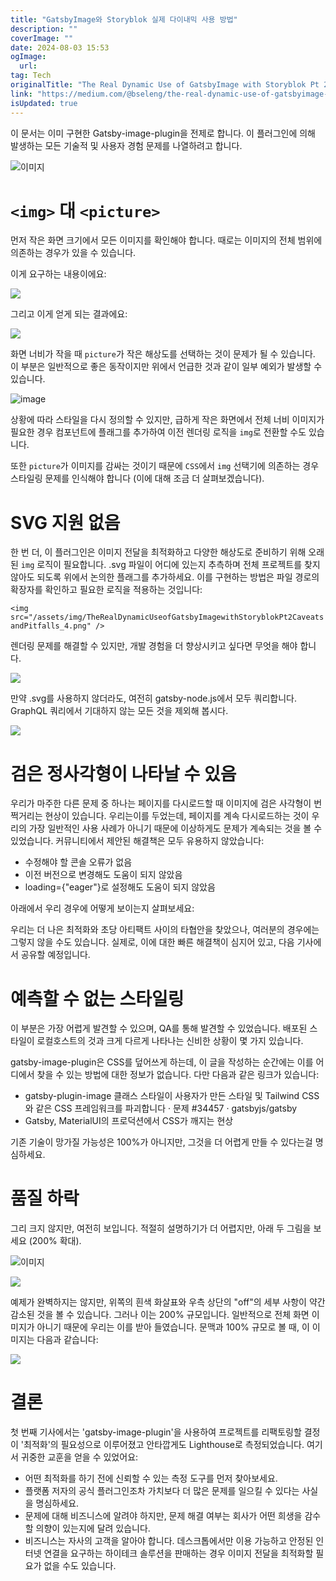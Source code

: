 ```yaml
---
title: "GatsbyImage와 Storyblok 실제 다이내믹 사용 방법"
description: ""
coverImage: ""
date: 2024-08-03 15:53
ogImage: 
  url: 
tag: Tech
originalTitle: "The Real Dynamic Use of GatsbyImage with Storyblok Pt 2 Caveats and Pitfalls"
link: "https://medium.com/@bseleng/the-real-dynamic-use-of-gatsbyimage-with-storyblok-pt-2-caveats-and-pitfalls-fd7904b5ef07"
isUpdated: true
---
```






이 문서는 이미 구현한 Gatsby-image-plugin을 전제로 합니다. 이 플러그인에 의해 발생하는 모든 기술적 및 사용자 경험 문제를 나열하려고 합니다.

![이미지](/assets/img/TheRealDynamicUseofGatsbyImagewithStoryblokPt2CaveatsandPitfalls_0.png)

# `<img>` 대 `<picture>`

먼저 작은 화면 크기에서 모든 이미지를 확인해야 합니다. 때로는 이미지의 전체 범위에 의존하는 경우가 있을 수 있습니다.

<div class="content-ad"></div>

이게 요구하는 내용이에요:


<img src="/assets/img/TheRealDynamicUseofGatsbyImagewithStoryblokPt2CaveatsandPitfalls_1.png" />


그리고 이게 얻게 되는 결과에요:


<img src="/assets/img/TheRealDynamicUseofGatsbyImagewithStoryblokPt2CaveatsandPitfalls_2.png" />


<div class="content-ad"></div>

화면 너비가 작을 때 `picture`가 작은 해상도를 선택하는 것이 문제가 될 수 있습니다. 이 부분은 일반적으로 좋은 동작이지만 위에서 언급한 것과 같이 일부 예외가 발생할 수 있습니다.

![image](/assets/img/TheRealDynamicUseofGatsbyImagewithStoryblokPt2CaveatsandPitfalls_3.png)

상황에 따라 스타일을 다시 정의할 수 있지만, 급하게 작은 화면에서 전체 너비 이미지가 필요한 경우 컴포넌트에 플래그를 추가하여 이전 렌더링 로직을 `img`로 전환할 수도 있습니다.

또한 `picture`가 이미지를 감싸는 것이기 때문에 `CSS`에서 `img` 선택기에 의존하는 경우 스타일링 문제를 인식해야 합니다 (이에 대해 조금 더 살펴보겠습니다).

<div class="content-ad"></div>

# SVG 지원 없음

한 번 더, 이 플러그인은 이미지 전달을 최적화하고 다양한 해상도로 준비하기 위해 오래된 `img` 로직이 필요합니다. .svg 파일이 어디에 있는지 추측하며 전체 프로젝트를 찾지 않아도 되도록 위에서 논의한 플래그를 추가하세요. 이를 구현하는 방법은 파일 경로의 확장자를 확인하고 필요한 로직을 적용하는 것입니다:

`<img src="/assets/img/TheRealDynamicUseofGatsbyImagewithStoryblokPt2CaveatsandPitfalls_4.png" />`

렌더링 문제를 해결할 수 있지만, 개발 경험을 더 향상시키고 싶다면 무엇을 해야 합니다.

<div class="content-ad"></div>

<img src="/assets/img/TheRealDynamicUseofGatsbyImagewithStoryblokPt2CaveatsandPitfalls_5.png" />

만약 .svg를 사용하지 않더라도, 여전히 gatsby-node.js에서 모두 쿼리합니다. GraphQL 쿼리에서 기대하지 않는 모든 것을 제외해 봅시다.

<img src="/assets/img/TheRealDynamicUseofGatsbyImagewithStoryblokPt2CaveatsandPitfalls_6.png" />

# 검은 정사각형이 나타날 수 있음

<div class="content-ad"></div>

우리가 마주한 다른 문제 중 하나는 페이지를 다시로드할 때 이미지에 검은 사각형이 번쩍거리는 현상이 있습니다. 우리는이를 두었는데, 페이지를 계속 다시로드하는 것이 우리의 가장 일반적인 사용 사례가 아니기 때문에 이상하게도 문제가 계속되는 것을 볼 수 있었습니다. 커뮤니티에서 제안된 해결책은 모두 유용하지 않았습니다:

- 수정해야 할 콘솔 오류가 없음
- 이전 버전으로 변경해도 도움이 되지 않았음
- loading={"eager"}로 설정해도 도움이 되지 않았음

아래에서 우리 경우에 어떻게 보이는지 살펴보세요:

우리는 더 나은 최적화와 초당 아티팩트 사이의 타협안을 찾았으나, 여러분의 경우에는 그렇지 않을 수도 있습니다. 실제로, 이에 대한 빠른 해결책이 심지어 있고, 다음 기사에서 공유할 예정입니다.

<div class="content-ad"></div>

# 예측할 수 없는 스타일링

이 부분은 가장 어렵게 발견할 수 있으며, QA를 통해 발견할 수 있었습니다. 배포된 스타일이 로컬호스트의 것과 크게 다르게 나타나는 신비한 상황이 몇 가지 있습니다.

gatsby-image-plugin은 CSS를 덮어쓰게 하는데, 이 글을 작성하는 순간에는 이를 어디에서 찾을 수 있는 방법에 대한 정보가 없습니다. 다만 다음과 같은 링크가 있습니다:

- gatsby-plugin-image 클래스 스타일이 사용자가 만든 스타일 및 Tailwind CSS와 같은 CSS 프레임워크를 파괴합니다 · 문제 #34457 · gatsbyjs/gatsby
- Gatsby, MaterialUI의 프로덕션에서 CSS가 깨지는 현상

<div class="content-ad"></div>

기존 기술이 망가질 가능성은 100%가 아니지만, 그것을 더 어렵게 만들 수 있다는걸 명심하세요.

# 품질 하락

그리 크지 않지만, 여전히 보입니다. 적절히 설명하기가 더 어렵지만, 아래 두 그림을 보세요 (200% 확대).

![이미지](/assets/img/TheRealDynamicUseofGatsbyImagewithStoryblokPt2CaveatsandPitfalls_7.png)

<div class="content-ad"></div>

<img src="/assets/img/TheRealDynamicUseofGatsbyImagewithStoryblokPt2CaveatsandPitfalls_8.png" />

예제가 완벽하지는 않지만, 위쪽의 흰색 화살표와 우측 상단의 "off"의 세부 사항이 약간 감소된 것을 볼 수 있습니다. 그러나 이는 200% 규모입니다. 일반적으로 전체 화면 이미지가 아니기 때문에 우리는 이를 받아 들였습니다. 문맥과 100% 규모로 볼 때, 이 이미지는 다음과 같습니다:

<img src="/assets/img/TheRealDynamicUseofGatsbyImagewithStoryblokPt2CaveatsandPitfalls_9.png" />

# 결론

<div class="content-ad"></div>

첫 번째 기사에서는 'gatsby-image-plugin'을 사용하여 프로젝트를 리팩토링할 결정이 '최적화'의 필요성으로 이루어졌고 안타깝게도 Lighthouse로 측정되었습니다. 여기서 귀중한 교훈을 얻을 수 있었어요:

- 어떤 최적화를 하기 전에 신뢰할 수 있는 측정 도구를 먼저 찾아보세요.
- 플랫폼 저자의 공식 플러그인조차 가치보다 더 많은 문제를 일으킬 수 있다는 사실을 명심하세요.
- 문제에 대해 비즈니스에 알려야 하지만, 문제 해결 여부는 회사가 어떤 희생을 감수할 의향이 있는지에 달려 있습니다.
- 비즈니스는 자사의 고객을 알아야 합니다. 데스크톱에서만 이용 가능하고 안정된 인터넷 연결을 요구하는 하이테크 솔루션을 판매하는 경우 이미지 전달을 최적화할 필요가 없을 수도 있습니다.
